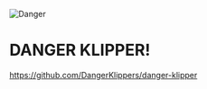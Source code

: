 ![Danger](https://github.com/Alex3DLabs/Klipper_Configs/assets/113078228/1db64c75-d5e4-44f6-bf04-05b3be521f1b)

# DANGER KLIPPER!

https://github.com/DangerKlippers/danger-klipper

